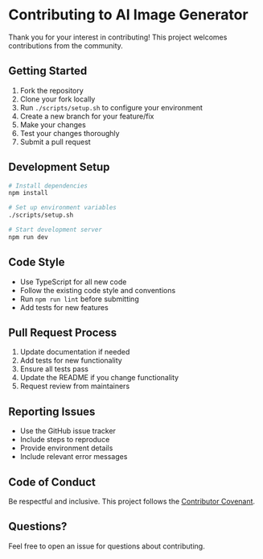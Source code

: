 # Contributing to AI Image Generator

Thank you for your interest in contributing! This project welcomes contributions from the community.

## Getting Started

1. Fork the repository
2. Clone your fork locally
3. Run `./scripts/setup.sh` to configure your environment
4. Create a new branch for your feature/fix
5. Make your changes
6. Test your changes thoroughly
7. Submit a pull request

## Development Setup

```bash
# Install dependencies
npm install

# Set up environment variables
./scripts/setup.sh

# Start development server
npm run dev
```

## Code Style

- Use TypeScript for all new code
- Follow the existing code style and conventions
- Run `npm run lint` before submitting
- Add tests for new features

## Pull Request Process

1. Update documentation if needed
2. Add tests for new functionality
3. Ensure all tests pass
4. Update the README if you change functionality
5. Request review from maintainers

## Reporting Issues

- Use the GitHub issue tracker
- Include steps to reproduce
- Provide environment details
- Include relevant error messages

## Code of Conduct

Be respectful and inclusive. This project follows the [Contributor Covenant](https://www.contributor-covenant.org/).

## Questions?

Feel free to open an issue for questions about contributing.